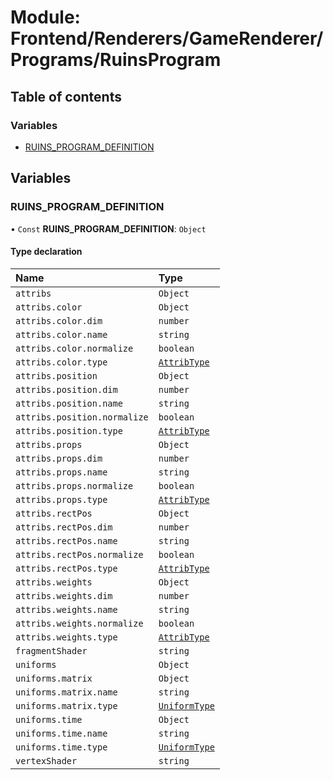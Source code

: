 # Module: Frontend/Renderers/GameRenderer/Programs/RuinsProgram

## Table of contents

### Variables

- [RUINS_PROGRAM_DEFINITION](Frontend_Renderers_GameRenderer_Programs_RuinsProgram.md#ruins_program_definition)

## Variables

### RUINS_PROGRAM_DEFINITION

• `Const` **RUINS_PROGRAM_DEFINITION**: `Object`

#### Type declaration

| Name                         | Type                                                                                 |
| :--------------------------- | :----------------------------------------------------------------------------------- |
| `attribs`                    | `Object`                                                                             |
| `attribs.color`              | `Object`                                                                             |
| `attribs.color.dim`          | `number`                                                                             |
| `attribs.color.name`         | `string`                                                                             |
| `attribs.color.normalize`    | `boolean`                                                                            |
| `attribs.color.type`         | [`AttribType`](../enums/Frontend_Renderers_GameRenderer_EngineTypes.AttribType.md)   |
| `attribs.position`           | `Object`                                                                             |
| `attribs.position.dim`       | `number`                                                                             |
| `attribs.position.name`      | `string`                                                                             |
| `attribs.position.normalize` | `boolean`                                                                            |
| `attribs.position.type`      | [`AttribType`](../enums/Frontend_Renderers_GameRenderer_EngineTypes.AttribType.md)   |
| `attribs.props`              | `Object`                                                                             |
| `attribs.props.dim`          | `number`                                                                             |
| `attribs.props.name`         | `string`                                                                             |
| `attribs.props.normalize`    | `boolean`                                                                            |
| `attribs.props.type`         | [`AttribType`](../enums/Frontend_Renderers_GameRenderer_EngineTypes.AttribType.md)   |
| `attribs.rectPos`            | `Object`                                                                             |
| `attribs.rectPos.dim`        | `number`                                                                             |
| `attribs.rectPos.name`       | `string`                                                                             |
| `attribs.rectPos.normalize`  | `boolean`                                                                            |
| `attribs.rectPos.type`       | [`AttribType`](../enums/Frontend_Renderers_GameRenderer_EngineTypes.AttribType.md)   |
| `attribs.weights`            | `Object`                                                                             |
| `attribs.weights.dim`        | `number`                                                                             |
| `attribs.weights.name`       | `string`                                                                             |
| `attribs.weights.normalize`  | `boolean`                                                                            |
| `attribs.weights.type`       | [`AttribType`](../enums/Frontend_Renderers_GameRenderer_EngineTypes.AttribType.md)   |
| `fragmentShader`             | `string`                                                                             |
| `uniforms`                   | `Object`                                                                             |
| `uniforms.matrix`            | `Object`                                                                             |
| `uniforms.matrix.name`       | `string`                                                                             |
| `uniforms.matrix.type`       | [`UniformType`](../enums/Frontend_Renderers_GameRenderer_EngineTypes.UniformType.md) |
| `uniforms.time`              | `Object`                                                                             |
| `uniforms.time.name`         | `string`                                                                             |
| `uniforms.time.type`         | [`UniformType`](../enums/Frontend_Renderers_GameRenderer_EngineTypes.UniformType.md) |
| `vertexShader`               | `string`                                                                             |

